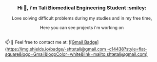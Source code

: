 <h3 align="center">Hi 👋, i'm Tali Biomedical Engineering Student :smiley: </h3>

<p align="center">
Love solving difficult problems during my studies and in my free time, </p>

<p align="center">
Here you can see projects i'm working on
</p>

<h2> </h2>

📫 💬 Feel free to contact me at:
 [![Gmail Badge](https://img.shields.io/badge/-shtetali@gmail.com
-c14438?style=flat-square&logo=Gmail&logoColor=white&link=mailto:shtetali@gmail.com)](mailto:shtetali@gmail.com)
